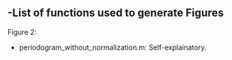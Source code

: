 -List of functions used to generate Figures
------------------

Figure 2: 

* periodogram_without_normalization.m: Self-explainatory. 
